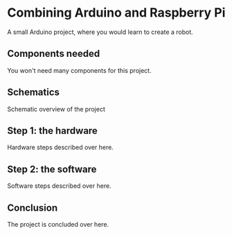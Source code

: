# Combining Arduino and Raspberry Pi
A small Arduino project, where you would learn to create a robot.

Components needed
------------------

You won't need many components for this project.


Schematics
------------------
Schematic overview of the project


Step 1: the hardware
------------------
Hardware steps described over here.


Step 2: the software
------------------
Software steps described over here.


Conclusion
------------------
The project is concluded over here.
